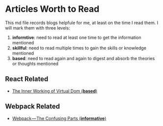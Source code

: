 # Articles Worth to Read
This md file records blogs helpfule for me, at least on the time I read them. I will mark them with three levels:
1. **informtive**: need to read at least one time to get the information mentioned
2. **skillful**: need to read multiple times to gain the skills or knowledge mentioned
3. **based**: need to read again and again to digest and absorb the theories or thoughts mentioned

## React Related
- [The Inner Working of Virtual Dom (**based**)](https://medium.com/@rajaraodv/the-inner-workings-of-virtual-dom-666ee7ad47cf)

## Webpack Related
- [Webpack — The Confusing Parts (**informative**)](https://medium.com/@rajaraodv/webpack-the-confusing-parts-58712f8fcad9)
